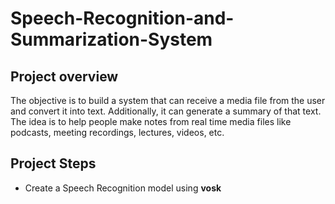 # Speech-Recognition-and-Summarization-System
## Project overview
The objective is to build a system that can receive a media file from the user and convert it into text. Additionally, it can generate a summary of that text. The idea is to help people make notes from real time media files like podcasts, meeting recordings, lectures, videos, etc.
## Project Steps
* Create a Speech Recognition model using **vosk**
